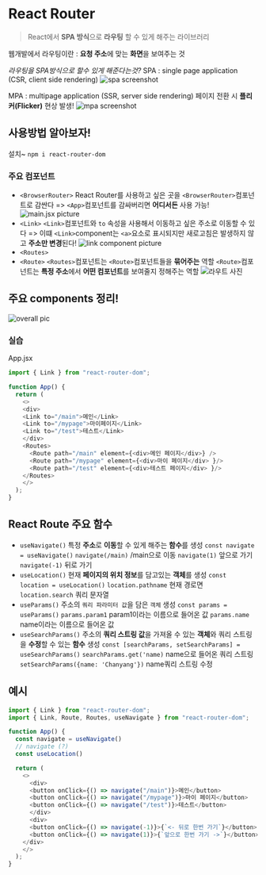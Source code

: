 # React Router
> React에서 **SPA 방식**으로 **라우팅** 할 수 있게 해주는 라이브러리

웹개발에서 라우팅이란 : 
**요청 주소**에 맞는 **화면**을 보여주는 것

*라우팅을 SPA방식으로 할수 있게 해준다는것?*
SPA :
single page application
(CSR, client side rendering)
![spa screenshot](../images/Screenshot%202024-11-14%20at%2011.31.06 AM.png)

MPA : 
multipage application
(SSR, server side rendering)
페이지 전환 시 **플리커(Flicker)** 현상 발생!
![mpa screenshot](../images/Screenshot%202024-11-14%20at%2011.29.52 AM.png)

## 사용방법 알아보자!
설치~
`npm i react-router-dom`

### 주요 컴포넌트
- `<BrowserRouter>`
React Router를 사용하고 싶은 곳을 `<BrowserRouter>`컴포넌트로 감싼다 => `<App>`컴포넌트를 감싸버리면 **어디서든** 사용 가능!
![main.jsx picture](../images/Screenshot%202024-11-14%20at%2011.37.19 AM.png)
- `<Link>`
`<Link>`컴포넌트와 `to` 속성을 사용해서 이동하고 싶은 주소로 이동할 수 있다 => 이떄 `<Link>`component는 `<a>`요소로 표시되지만 새로고침은 발생하지 않고 **주소만 변경**된다!
![link component picture](../images/Screenshot%202024-11-14%20at%2011.41.11 AM.png)
- `<Routes>`
- `<Route>`
`<Routes>`컴포넌트는 `<Route>`컴포넌트들을 **묶어주는** 역할
`<Route>`컴포넌트는 **특정 주소**에서 **어떤 컴포넌트**를 보여줄지 정해주는 역할
![라우트 사진](../images/Screenshot%202024-11-14%20at%2011.43.11 AM.png)

## 주요 components 정리!
![overall pic](../images/Screenshot%202024-11-14%20at%2011.43.55 AM.png)

### 실습
App.jsx
```js
import { Link } from "react-router-dom";

function App() {
  return (
    <>
    <div>
    <Link to="/main">메인</Link>
    <Link to="/mypage">마이페이지</Link>
    <Link to="/test">테스트</Link>
    </div>
    <Routes>
      <Route path="/main" element={<div>메인 페이지</div>} />
      <Route path="/mypage" element={<div>마이 페이지</div> }/>
      <Route path="/test" element={<div>테스트 페이지</div> }/>
    </Routes>
    </>
  );
}
```
## React Route 주요 함수
- `useNavigate()`
특정 **주소**로 **이동**할 수 있게 해주는 **함수**를 생성
`const navigate = useNavigate()`
`navigate(/main)` /main으로 이동
`navigate(1)` 앞으로 가기
`navigate(-1)` 뒤로 가기
- `useLocation()`
현재 **페이지의 위치 정보**를 담고있는 **객체**를 생성
`const location = useLocation()`
`location.pathname` 현재 경로면
`location.search` 쿼리 문자열
- `useParams()`
주소의 `쿼리 파라미터 값`을 담은 `객체` 생성
`const params = useParams()`
`params.param1` param1이라는 이름으로 들어온 값
`params.name` name이라는 이름으로 들어온 값
- `useSearchParams()`
주소의 **쿼리 스트링 값**을 가져올 수 있는 **객체**와 쿼리 스트링을 **수정**할 수 있는 **함수** 생성
`const [searchParams, setSearchParams] = useSearchParams()`
`searchParams.get('name)` name으로 들어온 쿼리 스트링
`setSearchParams({name: 'Chanyang'})` name쿼리 스트링 수정

## 예시 
```js
import { Link } from "react-router-dom";
import { Link, Route, Routes, useNavigate } from "react-router-dom";

function App() {
  const navigate = useNavigate()
  // navigate (?)
  const useLocation()

  return (
    <>
      <div>
      <button onClick={() => navigate("/main")}>메인</button>
      <button onClick={() => navigate("/mypage")}>마이 페이지</button>
      <button onClick={() => navigate("/test")}>테스트</button>
      </div>
      <div>
      <button onClick={() => navigate(-1)}>{`<- 뒤로 한번 가기`}</button>
      <button onClick={() => navigate(1)}>{`앞으로 한번 가기 ->`}</button>
    </div>
    </>
  );
}
```